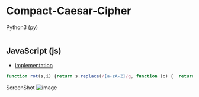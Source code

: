 # Compact-Caesar-Cipher

Python3 (py)
```py

```



## JavaScript (js)
- [implementation](http://stackoverflow.com/a/617685/987044)
```js
function rot(s,i) {return s.replace(/[a-zA-Z]/g, function (c) {  return String.fromCharCode((c <= 'Z' ? 90 : 122) >= (c = c.charCodeAt(0) + i) ? c : c - 26); });}
```
ScreenShot
![image](https://github.com/loneicewolf/Compact-Caesar-Cipher/assets/68499986/b6a61be9-efd5-477b-aab7-0742c4f41d4e)


